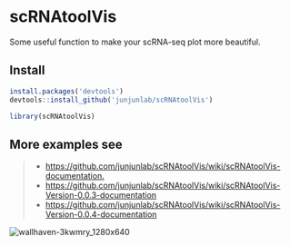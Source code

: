 # scRNAtoolVis
 Some useful function to make your scRNA-seq plot more beautiful.
 
 ## Install

```R
install.packages('devtools')
devtools::install_github('junjunlab/scRNAtoolVis')

library(scRNAtoolVis)
```

## More examples see
> - [https://github.com/junjunlab/scRNAtoolVis/wiki/scRNAtoolVis-documentation. ](https://github.com/junjunlab/scRNAtoolVis/wiki/scRNAtoolVis-documentation.)
> - https://github.com/junjunlab/scRNAtoolVis/wiki/scRNAtoolVis-Version-0.0.3-documentation
> - https://github.com/junjunlab/scRNAtoolVis/wiki/scRNAtoolVis-Version-0.0.4-documentation

![wallhaven-3kwmry_1280x640](https://user-images.githubusercontent.com/64965509/175869959-c952e536-f7b6-47af-9941-7756dcabedb7.png)

